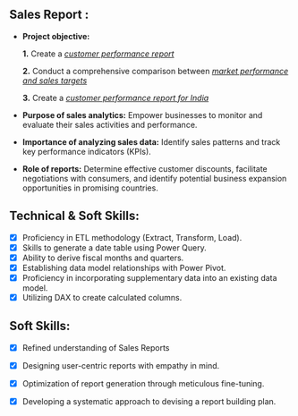 ## Sales Report :


- **Project objective:** 

    **1.** Create a _[customer performance report](https://github.com/SA-Haque/Excel-Sales-Analytics/blob/main/customer%20performance%20report.pdf)_ 

    **2.** Conduct a comprehensive comparison between _[market performance and sales targets](https://github.com/SA-Haque/Excel-Sales-Analytics/blob/main/Market%20Performance%20vs%20Target.pdf)_

    **3.** Create a _[customer performance report for India](https://github.com/SA-Haque/Excel-Sales-Analytics/blob/main/INDIA%20customer%20performance%20report.pdf)_

- **Purpose of sales analytics:** Empower businesses to monitor and evaluate their sales activities and performance.

- **Importance of analyzing sales data:** Identify sales patterns and track key performance indicators (KPIs).

- **Role of reports:** Determine effective customer discounts, facilitate negotiations with consumers, and identify potential business expansion opportunities in promising countries.



## Technical & Soft Skills:
- [x]	Proficiency in ETL methodology (Extract, Transform, Load).
- [x]	Skills to generate a date table using Power Query.
- [x]	Ability to derive fiscal months and quarters.
- [x]	Establishing data model relationships with Power Pivot.
- [x]	Proficiency in incorporating supplementary data into an existing data model.
- [x]	Utilizing DAX to create calculated columns.

## Soft Skills:
- [x]	Refined understanding of Sales Reports
- [x]	Designing user-centric reports with empathy in mind.
- [x]	Optimization of report generation through meticulous fine-tuning.
- [x]	Developing a systematic approach to devising a report building plan.




